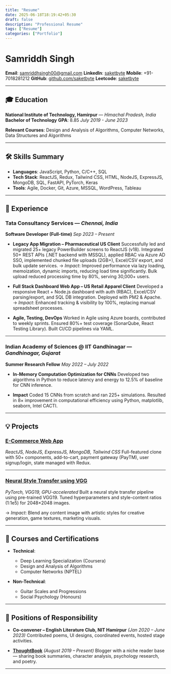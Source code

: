 ```yaml
---
title: "Resume"
date: 2025-06-18T18:19:42+05:30
draft: false
description: "Professional Resume"
tags: ["Resume"]
categories: ["Portfolio"]
---
```


# Samriddh Singh

**Email**: [samriddhsingh00@gmail.com](mailto:samriddhsingh00@gmail.com)
**LinkedIn**: [saketbyte](https://www.linkedin.com/in/saketbyte/)
**Mobile**: +91-7018281212
**GitHub**: [github.com/saketbyte](https://github.com/saketbyte/)
**Leetcode**: [saketbyte](https://leetcode.com/u/saketbyte/)

---

## 🎓 Education

**National Institute of Technology, Hamirpur** — _Himachal Pradesh, India_
**Bachelor of Technology**
**GPA**: 8.85
_July 2019 - June 2023_

**Relevant Courses**: Design and Analysis of Algorithms, Computer Networks, Data Structures and Algorithms

---

## 🛠 Skills Summary

-  **Languages**: JavaScript, Python, C/C++, SQL
-  **Tech Stack**: ReactJS, Redux, Tailwind CSS, HTML, NodeJS, ExpressJS, MongoDB, SQL, FastAPI, PyTorch, Keras
-  **Tools**: Agile, Docker, Git, Azure, MSSQL, WordPress, Tableau

---

## 💼 Experience

### Tata Consultancy Services — _Chennai, India_

**Software Developer (Full-time)**
_Sep 2023 – Present_

-  **Legacy App Migration – Pharmaceutical US Client**
   Successfully led and migrated 25+ legacy PowerBuilder screens to ReactJS (v18). Integrated 50+ REST APIs (.NET backend with MSSQL), applied RBAC via Azure AD SSO, implemented chunked file uploads (2GB+), Excel/CSV export, and bulk update services.
   → _Impact_: Improved performance via lazy loading, memoization, dynamic imports, reducing load time significantly. Bulk upload reduced processing time by 80%, serving 30,000+ users.

-  **Full Stack Dashboard Web App – US Retail Apparel Client**
   Developed a responsive React + Node.js dashboard with auth (RBAC), Excel/CSV parsing/export, and SQL DB integration. Deployed with PM2 & Apache.
   → _Impact_: Enhanced tracking & visibility by 100%, replacing manual spreadsheet processes.

-  **Agile, Testing, DevOps**
   Worked in Agile using Azure boards, contributed to weekly sprints. Ensured 80%+ test coverage (SonarQube, React Testing Library). Built CI/CD pipelines via YAML.

---

### Indian Academy of Sciences @ IIT Gandhinagar — _Gandhinagar, Gujarat_

**Summer Research Fellow**
_May 2022 – July 2022_

-  **In-Memory Computation Optimization for CNNs**
   Developed two algorithms in Python to reduce latency and energy to 12.5% of baseline for CNN inference.

-  **Impact**
   Coded 15 CNNs from scratch and ran 225+ simulations. Resulted in 8× improvement in computational efficiency using Python, matplotlib, seaborn, Intel CACTI.

---

## 💡 Projects

### [E-Commerce Web App](https://ecommerce-website-h1qr.vercel.app/)

_ReactJS, NodeJS, ExpressJS, MongoDB, Tailwind CSS_
Full-featured clone with 50+ components, add-to-cart, payment gateway (PayTM), user signup/login, state managed with Redux.

---

### [Neural Style Transfer using VGG](https://github.com/saketbyte/NST-VGG)

_PyTorch, VGG19, GPU-accelerated_
Built a neural style transfer pipeline using pre-trained VGG19. Tuned hyperparameters and style-content ratios (1:1e5) for 2048×2048 images.

→ _Impact_: Blend any content image with artistic styles for creative generation, game textures, marketing visuals.

---

## 📜 Courses and Certifications

-  **Technical**:

   -  Deep Learning Specialization (Coursera)
   -  Design and Analysis of Algorithms
   -  Computer Networks (NPTEL)

-  **Non-Technical**:
   -  Guitar Scales and Progressions
   -  Social Psychology (Honours)

---

## 🧩 Positions of Responsibility

-  **Co-convener – English Literature Club, NIT Hamirpur** _(Jan 2020 – June 2023)_
   Contributed poems, UI designs, coordinated events, hosted stage activities.

-  **[ThoughtBook](https://thoughtb.wordpress.com/)** _(August 2019 – Present)_
   Blogger with a niche reader base — sharing book summaries, character analysis, psychology research, and poetry.

---
